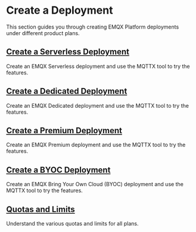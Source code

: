 # Create a Deployment

This section guides you through creating EMQX Platform deployments under different product plans.

## [Create a Serverless Deployment](./serverless.md)

Create an EMQX Serverless deployment and use the MQTTX tool to try the features.

## [Create a Dedicated Deployment](./dedicated.md)

Create an EMQX Dedicated deployment and use the MQTTX tool to try the features.

## [Create a Premium Deployment](./premium.md)

Create an EMQX Premium deployment and use the MQTTX tool to try the features.

## [Create a BYOC Deployment](./byoc.md)

Create an EMQX Bring Your Own Cloud (BYOC) deployment and use the MQTTX tool to try the features.

## [Quotas and Limits](./restriction.md)

Understand the various quotas and limits for all plans.